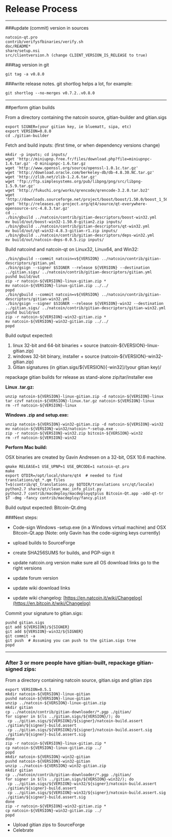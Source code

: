 Release Process
====================

* * *

###update (commit) version in sources


	natcoin-qt.pro
	contrib/verifysfbinaries/verify.sh
	doc/README*
	share/setup.nsi
	src/clientversion.h (change CLIENT_VERSION_IS_RELEASE to true)

###tag version in git

	git tag -a v0.8.0

###write release notes. git shortlog helps a lot, for example:

	git shortlog --no-merges v0.7.2..v0.8.0

* * *

##perform gitian builds

 From a directory containing the natcoin source, gitian-builder and gitian.sigs
  
	export SIGNER=(your gitian key, ie bluematt, sipa, etc)
	export VERSION=0.8.0
	cd ./gitian-builder

 Fetch and build inputs: (first time, or when dependency versions change)

	mkdir -p inputs; cd inputs/
	wget 'http://miniupnp.free.fr/files/download.php?file=miniupnpc-1.6.tar.gz' -O miniupnpc-1.6.tar.gz
	wget 'http://www.openssl.org/source/openssl-1.0.1c.tar.gz'
	wget 'http://download.oracle.com/berkeley-db/db-4.8.30.NC.tar.gz'
	wget 'http://zlib.net/zlib-1.2.6.tar.gz'
	wget 'ftp://ftp.simplesystems.org/pub/libpng/png/src/libpng-1.5.9.tar.gz'
	wget 'http://fukuchi.org/works/qrencode/qrencode-3.2.0.tar.bz2'
	wget 'http://downloads.sourceforge.net/project/boost/boost/1.50.0/boost_1_50_0.tar.bz2'
	wget 'http://releases.qt-project.org/qt4/source/qt-everywhere-opensource-src-4.8.3.tar.gz'
	cd ..
	./bin/gbuild ../natcoin/contrib/gitian-descriptors/boost-win32.yml
	mv build/out/boost-win32-1.50.0-gitian2.zip inputs/
	./bin/gbuild ../natcoin/contrib/gitian-descriptors/qt-win32.yml
	mv build/out/qt-win32-4.8.3-gitian-r1.zip inputs/
	./bin/gbuild ../natcoin/contrib/gitian-descriptors/deps-win32.yml
	mv build/out/natcoin-deps-0.0.5.zip inputs/

 Build natcoind and natcoin-qt on Linux32, Linux64, and Win32:
  
	./bin/gbuild --commit natcoin=v${VERSION} ../natcoin/contrib/gitian-descriptors/gitian.yml
	./bin/gsign --signer $SIGNER --release ${VERSION} --destination ../gitian.sigs/ ../natcoin/contrib/gitian-descriptors/gitian.yml
	pushd build/out
	zip -r natcoin-${VERSION}-linux-gitian.zip *
	mv natcoin-${VERSION}-linux-gitian.zip ../../
	popd
	./bin/gbuild --commit natcoin=v${VERSION} ../natcoin/contrib/gitian-descriptors/gitian-win32.yml
	./bin/gsign --signer $SIGNER --release ${VERSION}-win32 --destination ../gitian.sigs/ ../natcoin/contrib/gitian-descriptors/gitian-win32.yml
	pushd build/out
	zip -r natcoin-${VERSION}-win32-gitian.zip *
	mv natcoin-${VERSION}-win32-gitian.zip ../../
	popd

  Build output expected:

  1. linux 32-bit and 64-bit binaries + source (natcoin-${VERSION}-linux-gitian.zip)
  2. windows 32-bit binary, installer + source (natcoin-${VERSION}-win32-gitian.zip)
  3. Gitian signatures (in gitian.sigs/${VERSION}[-win32]/(your gitian key)/

repackage gitian builds for release as stand-alone zip/tar/installer exe

**Linux .tar.gz:**

	unzip natcoin-${VERSION}-linux-gitian.zip -d natcoin-${VERSION}-linux
	tar czvf natcoin-${VERSION}-linux.tar.gz natcoin-${VERSION}-linux
	rm -rf natcoin-${VERSION}-linux

**Windows .zip and setup.exe:**

	unzip natcoin-${VERSION}-win32-gitian.zip -d natcoin-${VERSION}-win32
	mv natcoin-${VERSION}-win32/natcoin-*-setup.exe .
	zip -r natcoin-${VERSION}-win32.zip bitcoin-${VERSION}-win32
	rm -rf natcoin-${VERSION}-win32

**Perform Mac build:**

  OSX binaries are created by Gavin Andresen on a 32-bit, OSX 10.6 machine.

	qmake RELEASE=1 USE_UPNP=1 USE_QRCODE=1 natcoin-qt.pro
	make
	export QTDIR=/opt/local/share/qt4  # needed to find translations/qt_*.qm files
	T=$(contrib/qt_translations.py $QTDIR/translations src/qt/locale)
	python2.7 share/qt/clean_mac_info_plist.py
	python2.7 contrib/macdeploy/macdeployqtplus Bitcoin-Qt.app -add-qt-tr $T -dmg -fancy contrib/macdeploy/fancy.plist

 Build output expected: Bitcoin-Qt.dmg

###Next steps:

* Code-sign Windows -setup.exe (in a Windows virtual machine) and
  OSX Bitcoin-Qt.app (Note: only Gavin has the code-signing keys currently)

* upload builds to SourceForge

* create SHA256SUMS for builds, and PGP-sign it

* update natcoin.org version
  make sure all OS download links go to the right versions

* update forum version

* update wiki download links

* update wiki changelog: [https://en.natcoin.it/wiki/Changelog](https://en.bitcoin.it/wiki/Changelog)

Commit your signature to gitian.sigs:

	pushd gitian.sigs
	git add ${VERSION}/${SIGNER}
	git add ${VERSION}-win32/${SIGNER}
	git commit -a
	git push  # Assuming you can push to the gitian.sigs tree
	popd

-------------------------------------------------------------------------

### After 3 or more people have gitian-built, repackage gitian-signed zips:

From a directory containing natcoin source, gitian.sigs and gitian zips

	export VERSION=0.5.1
	mkdir natcoin-${VERSION}-linux-gitian
	pushd natcoin-${VERSION}-linux-gitian
	unzip ../natcoin-${VERSION}-linux-gitian.zip
	mkdir gitian
	cp ../natcoin/contrib/gitian-downloader/*.pgp ./gitian/
	for signer in $(ls ../gitian.sigs/${VERSION}/); do
	 cp ../gitian.sigs/${VERSION}/${signer}/natcoin-build.assert ./gitian/${signer}-build.assert
	 cp ../gitian.sigs/${VERSION}/${signer}/natcoin-build.assert.sig ./gitian/${signer}-build.assert.sig
	done
	zip -r natcoin-${VERSION}-linux-gitian.zip *
	cp natcoin-${VERSION}-linux-gitian.zip ../
	popd
	mkdir natcoin-${VERSION}-win32-gitian
	pushd natcoin-${VERSION}-win32-gitian
	unzip ../natcoin-${VERSION}-win32-gitian.zip
	mkdir gitian
	cp ../natcoin/contrib/gitian-downloader/*.pgp ./gitian/
	for signer in $(ls ../gitian.sigs/${VERSION}-win32/); do
	 cp ../gitian.sigs/${VERSION}-win32/${signer}/natcoin-build.assert ./gitian/${signer}-build.assert
	 cp ../gitian.sigs/${VERSION}-win32/${signer}/natcoin-build.assert.sig ./gitian/${signer}-build.assert.sig
	done
	zip -r natcoin-${VERSION}-win32-gitian.zip *
	cp natcoin-${VERSION}-win32-gitian.zip ../
	popd

- Upload gitian zips to SourceForge
- Celebrate 

